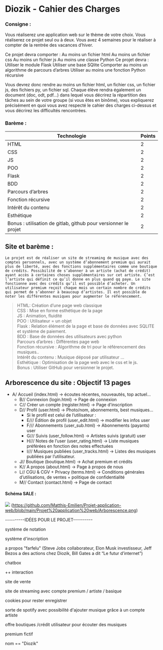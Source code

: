 # Diozik - Cahier des Charges

### Consigne :

Vous réaliserez une application web sur le thème de votre choix.
Vous réaliserez ce projet seul ou à deux.
Vous avez 4 semaines pour le réaliser à compter de la rentrée des vacances d’hiver.

Ce projet devra comporter :
Au moins un fichier html
Au moins un fichier css
Au moins un fichier js
Au moins une classe Python
Ce projet devra :
Utiliser le module Flask
Utiliser une base SQlite
Comporter au moins un algorithme de parcours d’arbres
Utiliser au moins une fonction Python récursive

Vous devrez donc rendre au moins un fichier html, un fichier css, un fichier js, des fichiers py, un fichier sql.
Chaque élève rendra également un document (doc, odt, pdf…) dans lequel vous décrirez la répartition des tâches au sein de votre groupe (si vous êtes en binôme), vous expliquerez précisément en quoi vous avez respecté le cahier des charges ci-dessus et vous décrirez les difficultés rencontrées.

### Barème :
| Technologie | Points |
| ------- | --- |
| HTML | 2 |
| CSS | 2 | 
| JS | 2 | 
| POO | 2 | 
| Flask | 2 | 
| BDD | 2 | 
| Parcours d’arbres | 2 | 
| Fonction récursive | 2 | 
| Intérêt du contenu | 2 | 
| Esthétique | 2 | 
| Bonus : utilisation de gitlab, github pour versionner le projet | 2 | 


## Site et barème :

	Le projet est de réaliser un site de streaming de musique avec des comptes personnels, avec un système d’abonnement premium qui aurait plus de liberté, avec des fonctions supplémentaires comme une boutique de crédits. Possibilité de s’abonner à un artiste (achat de crédit) ayant accès à certaines choses supplémentaires sur cet artiste. C’est l’artiste qui définit ce qu’il donne en plus quand qq paye. Le site fonctionne avec des crédits qu’il est possible d’acheter. Un utilisateur premium reçoit chaque mois un certain nombre de crédits qui permet de s’abonner à beaucoup d’artistes. Il est possible de noter les différentes musiques pour augmenter le référencement.

> HTML: Création d’une page web classique 
> <br/> CSS : Mise en forme esthétique de la page
> <br/> JS : Animation, fluidité
> <br/> POO : Utilisateur = un objet
> <br/> Flask : Relation élément de la page et base de données avec SQLITE et système de paiement.
> <br/> BDD : Base de données des utilisateurs avec python
> <br/> Parcours d’arbres : Différentes page web
> <br/> Fonction récursive : Algorithme de tri pour le référencement des musiques..
> <br/> Intérêt du contenu : Musique déposé par utilisateur …
> <br/> Esthétique : Optimisation de la page web avec le css et le js.
> <br/> Bonus : Utiliser GitHub pour versionner le projet.


## Arborescence du site : Objectif 13 pages

+ A/ Accueil (index.html) → écoutes récentes, nouveautés, top actuel…
  + B// Connexion (login.html) → Page de connexion
  + C// Créer un compte (register.html) → Page d'inscription
  + D// Profil (user.html) → Photo/nom, abonnements, best musiques…
    + Si le profil est celui de l’utilisateur :
    + E/// Édition de profil (user_edit.html) → modifier les infos user
    + F/// Abonnements (user_sub.html) → Abonnements (payants) user
    + G/// Suivis (user_follow.html) → Artistes suivis (gratuit) user
    + H/// Notes de l’user (user_rating.html) → Liste musiques préférées en fonction des notes effectuées
    + I/// Musiques publiées (user_tracks.html) → Listes des musiques publiées par l’utilisateur.
  + J// Boutique (boutique.html) → Achat premium et crédits
  + K// A propos (about.html) → Page à propos de nous
  + L// CGU & CGV + Privacy (terms.html) → Conditions générales d’utilisations, de ventes + politique de confidentialité
  + M// Contact (contact.html) → Page de contact


#### Schéma SALE :

![](https://github.com/Matthis-Emilien/Projet-application-web/blob/main/Projet%20application%20web/Arborescence.png)
(https://github.com/Matthis-Emilien/Projet-application-web/blob/main/Projet%20application%20web/Arborescence.png)

----------IDÉES POUR LE PROJET----------

système de notation

système d'inscription

a propos "farfelu" (Steve Jobs collaborateur, Elon Musk investisseur, Jeff Bezos a des actions chez Diozik, Bill Gates a dit “Le futur d’internet”)

chatbox

++ interaction

site de vente

site de streaming avec compte premium / artiste / basique

cookies pour rester enregistrer

sorte de spotify avec possibilité d'ajouter musique grâce à un compte artiste

offre boutiques /crédit utilisateur pour écouter des musiques

premium fictif

nom == "Diozik"
